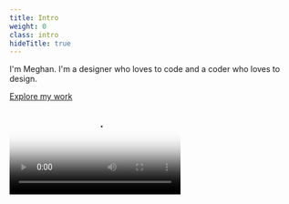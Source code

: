 ```yaml
---
title: Intro
weight: 0
class: intro
hideTitle: true
---
```

I'm Meghan. I'm a <span class="nobr-lg">designer who loves to code</span> and a <span class="nobr-lg">coder who loves to design</span>.

<a class="btn btn-inline btn-inverse" href="#work">Explore my work</a>

<div class="video-bg" style="background-image: url('{{ site.baseurl }}/assets/video/looping-code.jpg');">
  <video class="video-responsive" autoplay loop poster="{{ site.baseurl }}/assets/video/looping-code.jpg">
    <source src="{{ site.baseurl }}/assets/video/looping-code.mp4" type="video/mp4">
  </video>
</div>
